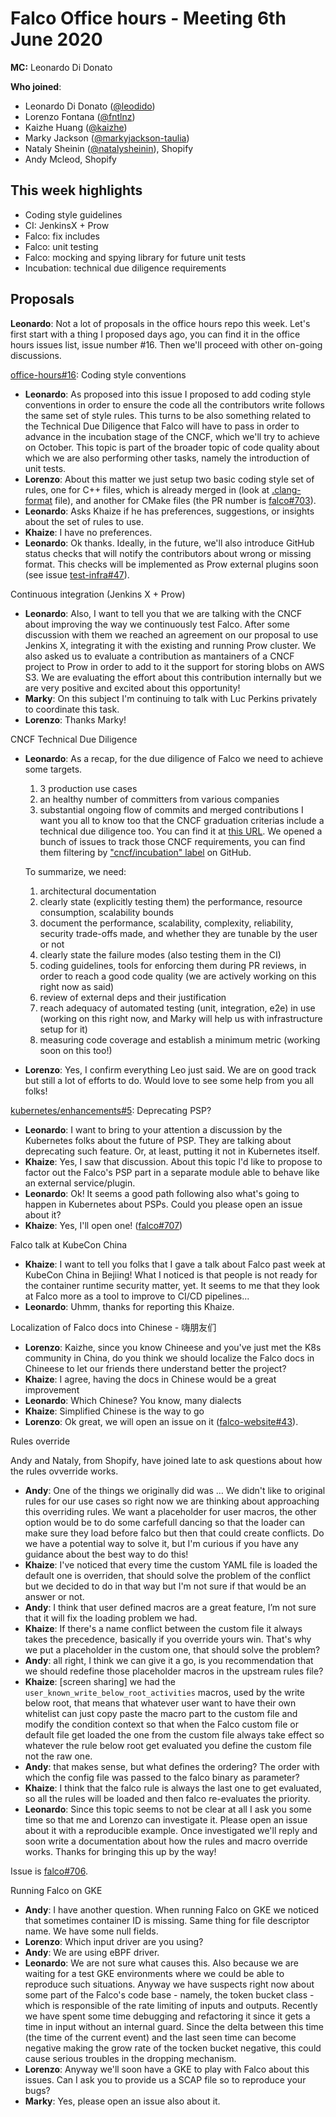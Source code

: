 # Falco Office hours - Meeting 6th June 2020

**MC:** Leonardo Di Donato

**Who joined**:

- Leonardo Di Donato ([@leodido](https://github.com/leodido))
- Lorenzo Fontana ([@fntlnz](https://github.com/fntlnz))
- Kaizhe Huang ([@kaizhe](https://github.com/kaizhe))
- Marky Jackson ([@markyjackson-taulia](https://github.com/markyjackson-taulia))
- Nataly Sheinin ([@natalysheinin](https://github.com/natalysheinin)), Shopify
- Andy Mcleod, Shopify

## This week highlights

- Coding style guidelines
- CI: JenkinsX + Prow
- Falco: fix includes
- Falco: unit testing
- Falco: mocking and spying library for future unit tests
- Incubation: technical due diligence requirements

## Proposals

**Leonardo**: Not a lot of proposals in the office hours repo this week. Let's first start with a thing I proposed days ago, you can find it in the office hours issues list, issue number #16. Then we'll proceed with other on-going discussions.

[office-hours#16](https://github.com/falcosecurity/office-hours/issues/16): Coding style conventions

- **Leonardo**: As proposed into this issue I proposed to add coding style conventions in order to ensure the code all the contributors write follows the same set of style rules. This turns to be also something related to the Technical Due Diligence that Falco will have to pass in order to advance in the incubation stage of the CNCF, which we'll try to achieve on October. This topic is part of the broader topic of code quality about which we are also performing other tasks, namely the introduction of unit tests.
- **Lorenzo**: About this matter we just setup two basic coding style set of rules, one for C++ files, which is already merged in (look at [.clang-format](https://github.com/falcosecurity/falco/blob/dev/.clang-format) file), and another for CMake files (the PR number is [falco#703](https://github.com/falcosecurity/falco/pull/703)).
- **Leonardo**: Asks Khaize if he has preferences, suggestions, or insights about the set of rules to use.
- **Khaize**: I have no preferences.
- **Leonardo**: Ok thanks. Ideally, in the future, we'll also introduce GitHub status checks that will notify the contributors about wrong or missing format. This checks will be implemented as Prow external plugins soon (see issue [test-infra#47](https://github.com/falcosecurity/test-infra/issues/47)).


Continuous integration (Jenkins X + Prow)

- **Leonardo**: Also, I want to tell you that we are talking with the CNCF about improving the way we continuously test Falco. After some discussion with them we reached an agreement on our proposal to use Jenkins X, integrating it with the existing and running Prow cluster. We also asked us to evaluate a contribution as mantainers of a CNCF project to Prow in order to add to it the support for storing blobs on AWS S3. We are evaluating the effort about this contribution internally but we are very positive and excited about this opportunity!
- **Marky**: On this subject I'm continuing to talk with Luc Perkins privately to coordinate this task.
- **Lorenzo**: Thanks Marky!

CNCF Technical Due Diligence

- **Leonardo**: As a recap, for the due diligence of Falco we need to achieve some targets.

  1. 3 production use cases
  2. an healthy number of committers from various companies
  3. substantial ongoing flow of commits and merged contributions
  I want you all to know too that the CNCF graduation criterias include a technical due diligence too. You can find it at [this URL](https://github.com/cncf/toc/blob/master/process/due-diligence-guidelines.md#technical).
  We opened a bunch of issues to track those CNCF requirements, you can find them filtering by ["cncf/incubation" label](https://github.com/falcosecurity/falco/issues?q=is%3Aissue+is%3Aopen+sort%3Aupdated-desc+label%3Acncf%2Fincubation) on GitHub.

  To summarize, we need:
  1. architectural documentation
  2. clearly state (explicitly testing them) the performance, resource consumption, scalability bounds
  3. document the performance, scalability, complexity, reliability, security trade-offs made, and whether they are tunable by the user or not
  4. clearly state the failure modes (also testing them in the CI)
  5. coding guidelines, tools for enforcing them during PR reviews, in order to reach a good code quality (we are actively working on this right now as said)
  6. review of external deps and their justification
  7. reach adequacy of automated testing (unit, integration, e2e) in use (working on this right now, and Marky will help us with infrastructure setup for it)
  8. measuring code coverage and establish a minimum metric (working soon on this too!)

- **Lorenzo**: Yes, I confirm everything Leo just said. We are on good track but still a lot of efforts to do. Would love to see some help from you all folks!


[kubernetes/enhancements#5](https://github.com/kubernetes/enhancements/issues/5#issuecomment-503657710): Deprecating PSP?

- **Leonardo**: I want to bring to your attention a discussion by the Kubernetes folks about the future of PSP. They are talking about deprecating such feature. Or, at least, putting it not in Kubernetes itself.
- **Khaize**: Yes, I saw that discussion. About this topic I'd like to propose to factor out the Falco's PSP part in a separate module able to behave like an external service/plugin.
- **Leonardo**: Ok! It seems a good path following also what's going to happen in Kubernetes about PSPs. Could you please open an issue about it?
- **Khaize**: Yes, I'll open one! ([falco#707](https://github.com/falcosecurity/falco/issues/707))

Falco talk at KubeCon China

- **Khaize**: I want to tell you folks that I gave a talk about Falco past week at KubeCon China in Bejiing! What I noticed is that people is not ready for the container runtime security matter, yet. It seems to me that they look at Falco more as a tool to improve to CI/CD pipelines...
- **Leonardo**: Uhmm, thanks for reporting this Khaize.

Localization of Falco docs into Chinese - 嗨朋友们

- **Lorenzo**: Kaizhe, since you know Chineese and you've just met the K8s community in China, do you think
we should localize the Falco docs in Chineese to let our friends there understand better the project?
- **Khaize**: I agree, having the docs in Chinese would be a great improvement
- **Leonardo**: Which Chinese? You know, many dialects
- **Khaize**: Simplified Chinese is the way to go
- **Lorenzo**: Ok great, we will open an issue on it ([falco-website#43](https://github.com/falcosecurity/falco-website/issues/43)).

Rules override

Andy and Nataly, from Shopify, have joined late to ask questions about how the rules ovverride works.

- **Andy**: One of the things we originally did was …
We didn't like to original rules for our use cases so right now we are thinking about approaching this overriding rules. We want a placeholder for user macros, the other option would be to do some carfefull dancing so that the loader can make sure they load before falco but then that could create conflicts.
Do we have a potential way to solve it, but I'm curious if you have any guidance about the best way to do this!
- **Khaize**: I've noticed that every time the custom YAML file is loaded the default one is overriden, that should solve the problem of the conflict but we decided to do in that way but I'm not sure if that would be an answer or not.
- **Andy**: I think that user defined macros are a great feature, I’m not sure that it will fix the loading problem we had.
- **Khaize**: If there's a name conflict between the custom file it always takes the precedence, basically if you override yours win. That's why we put a placeholder in the custom one, that should solve the problem?
- **Andy**: all right, I think we can give it a go, is you recommendation that we should redefine those placeholder macros in the upstream rules file?
- **Khaize**:  [screen sharing] we had the `user_known_write_below_root_activities` macros, used by the write below root,
that means that whatever user want to have their own whitelist can just copy paste the macro part to the custom file and modify the condition context
so that when the Falco custom file or default file get loaded the one from the custom file always take effect so whatever the rule below root get evaluated you define the custom file not the raw one.
- **Andy**: that makes sense, but what defines the ordering? The order with which the config file was passed to the falco binary as parameter?
- **Khaize**: I think that the falco rule is always the last one to get evaluated, so all the rules will be loaded and then falco re-evaluates the priority.
- **Leonardo**: Since this topic seems to not be clear at all I ask you some time so that me and Lorenzo can investigate it. Please open an issue about it with a reproducible example. Once investigated we'll reply and soon write a documentation about how the rules and macro override works. Thanks for bringing this up by the way!

Issue is [falco#706](https://github.com/falcosecurity/falco/issues/706).

Running Falco on GKE

- **Andy**: I have another question. When running Falco on GKE we noticed that sometimes container ID is missing. Same thing for file descriptor name. We have some null fields.
- **Lorenzo**: Which input driver are you using?
- **Andy**: We are using eBPF driver.
- **Leonardo**: We are not sure what causes this. Also because we are waiting for a test GKE environments where we could be able to reproduce such situations. Anyway we have suspects right now about some part of the Falco's code base - namely, the token bucket class - which is responsible of the rate limiting of inputs and outputs. Recently we have spent some time debugging and refactoring it since it gets a time in input without an internal guard. Since the delta between this time (the time of the current event) and the last seen time can become negative making the grow rate of the tocken bucket negative, this could cause serious troubles in the dropping mechanism.
- **Lorenzo**: Anyway we'll soon have a GKE to play with Falco about this issues. Can I ask you to provide us a SCAP file so to reproduce your bugs?
- **Marky**: Yes, please open an issue also about it.